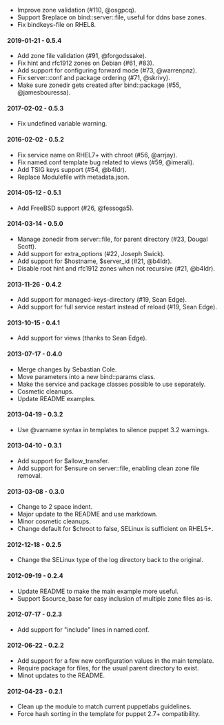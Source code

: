 * Improve zone validation (#110, @osgpcq).
* Support $replace on bind::server::file, useful for ddns base zones.
* Fix bindkeys-file on RHEL8.

#### 2019-01-21 - 0.5.4
* Add zone file validation (#91, @forgodssake).
* Fix hint and rfc1912 zones on Debian (#61, #83).
* Add support for configuring forward mode (#73, @warrenpnz).
* Fix server::conf and package ordering (#71, @skrivy).
* Make sure zonedir gets created after bind::package (#55, @jamesbouressa).

#### 2017-02-02 - 0.5.3
* Fix undefined variable warning.

#### 2016-02-02 - 0.5.2
* Fix service name on RHEL7+ with chroot (#56, @arrjay).
* Fix named.conf template bug related to views (#59, @imerali).
* Add TSIG keys support (#54, @b4ldr).
* Replace Modulefile with metadata.json.

#### 2014-05-12 - 0.5.1
* Add FreeBSD support (#26, @fessoga5).

#### 2014-03-14 - 0.5.0
* Manage zonedir from server::file, for parent directory (#23, Dougal Scott).
* Add support for extra_options (#22, Joseph Swick).
* Add support for $hostname, $server_id (#21, @b4ldr).
* Disable root hint and rfc1912 zones when not recursive (#21, @b4ldr).

#### 2013-11-26 - 0.4.2
* Add support for managed-keys-directory (#19, Sean Edge).
* Add support for full service restart instead of reload (#19, Sean Edge).

#### 2013-10-15 - 0.4.1
* Add support for views (thanks to Sean Edge).

#### 2013-07-17 - 0.4.0
* Merge changes by Sebastian Cole.
* Move parameters into a new bind::params class.
* Make the service and package classes possible to use separately.
* Cosmetic cleanups.
* Update README examples.

#### 2013-04-19 - 0.3.2
* Use @varname syntax in templates to silence puppet 3.2 warnings.

#### 2013-04-10 - 0.3.1
* Add support for $allow_transfer.
* Add support for $ensure on server::file, enabling clean zone file removal.

#### 2013-03-08 - 0.3.0
* Change to 2 space indent.
* Major update to the README and use markdown.
* Minor cosmetic cleanups.
* Change default for $chroot to false, SELinux is sufficient on RHEL5+.

#### 2012-12-18 - 0.2.5
* Change the SELinux type of the log directory back to the original.

#### 2012-09-19 - 0.2.4
* Update README to make the main example more useful.
* Support $source_base for easy inclusion of multiple zone files as-is.

#### 2012-07-17 - 0.2.3
* Add support for "include" lines in named.conf.

#### 2012-06-22 - 0.2.2
* Add support for a few new configuration values in the main template.
* Require package for files, for the usual parent directory to exist.
* Minot updates to the README.

#### 2012-04-23 - 0.2.1
* Clean up the module to match current puppetlabs guidelines.
* Force hash sorting in the template for puppet 2.7+ compatibility.

